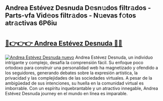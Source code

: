 ## Andrea Estévez Desnuda D𝚎sn𝚞dos filtr𝚊dos - Parts-vfa Vid𝚎os filtr𝚊dos - N𝚞evas f𝚘tos atr𝚊ctivas 6P6iu

# <h2><a href="http://mb3spa.tromn.icu/?c=Andrea+Est%c3%a9vez+Desnuda">🔗👉👉👉 Andrea Estévez Desnuda 🔗🔗</a></h2>

[![Andrea Estévez Desnuda nuevo](https://i.imgur.com/pEAQMta.gif)](http://mb3spa.tromn.icu/?c=Andrea+Est%c3%a9vez+Desnuda)
Andrea Estévez Desnuda, un individuo intrigante y complejo, desafía la comprensión fácil. Su enfoque poco ortodoxo para construir una personalidad web ha magnetizado y ofendido a los seguidores, generando debates sobre la expresión artística, la privacidad y las complejidades de las sociedades virtuales. A pesar de la ambigüedad de sus intenciones, su huella en la comunidad virtual es imborrable. Con un espíritu inquebrantable y un atractivo innegable, Andrea Estévez Desnuda journey en el mundo en línea es imparable.
